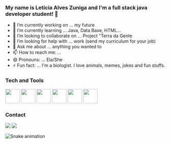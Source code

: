 ### My name is Letícia Alves Zuniga and I'm a full stack java developer student!  👋


- 🔭 I’m currently working on ... my future
- 🌱 I’m currently learning ... Java, Data Base, HTML...
- 👯 I’m looking to collaborate on ... Project "Terra da Gente
- 🤔 I’m looking for help with ... work (send my curriculum for your job)
- 💬 Ask me about ... anything you wanted to
- 📫 How to reach me: ... 
- 😄 Pronouns: ... Ela/She
- ⚡ Fun fact: ... I'm a biologist. I love animals, memes, jokes and fun stuffs.

### Tech and Tools   

<img src="https://cdn.jsdelivr.net/gh/devicons/devicon/icons/java/java-original-wordmark.svg" width="45" height="45" /> <img src="https://cdn.jsdelivr.net/gh/devicons/devicon/icons/css3/css3-original-wordmark.svg" width="45" height="45"/> <img src="https://cdn.jsdelivr.net/gh/devicons/devicon/icons/mysql/mysql-original-wordmark.svg" width="45" height="45"/>  <img src="https://cdn.jsdelivr.net/gh/devicons/devicon/icons/spring/spring-original-wordmark.svg" width="45" height="45"/>  <img src="https://cdn.jsdelivr.net/gh/devicons/devicon/icons/docker/docker-original-wordmark.svg" width="45" height="45"/>  <img src="https://cdn.jsdelivr.net/gh/devicons/devicon/icons/git/git-original-wordmark.svg" width="45" height="45"/>
          
          
 
### Contact
<div>         
<a href = "mailto:leh.zuniga@gmail.com"><img src="https://img.shields.io/badge/Gmail-D14836?style=for-the-badge&logo=gmail&logoColor=white" target="_blank"></a>
<a href="https://www.linkedin.com/in/leticia-zuniga" target="_blank"><img src="https://img.shields.io/badge/-LinkedIn-%230077B5?style=for-the-badge&logo=linkedin&logoColor=white" target="_blank"></a>   
</div>

![Snake animation](https://github.com/seu-usuário-aqui/LeZuniga/blob/output/github-contribution-grid-snake.svg)
